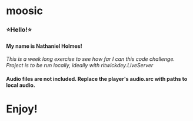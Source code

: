 # moosic

### :star:Hello!:star:

#### My name is Nathaniel Holmes!
*This is a week long exercise to see how far I can this code challenge. Project is to be run locally, ideally with ritwickdey.LiveServer*

#### Audio files are not included. Replace the player's audio.src with paths to local audio.

# Enjoy!